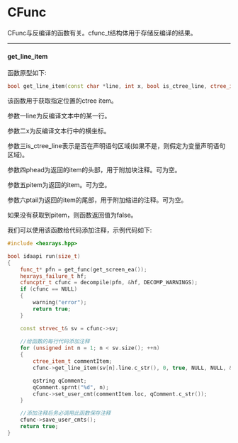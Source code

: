 # CFunc

CFunc与反编译的函数有关。cfunc_t结构体用于存储反编译的结果。

------

#### get_line_item

函数原型如下:

```c++
bool get_line_item(const char *line, int x, bool is_ctree_line, ctree_item_t *phead, ctree_item_t *pitem, ctree_item_t *ptail);
```

该函数用于获取指定位置的ctree item。

参数一line为反编译文本中的某一行。

参数二x为反编译文本行中的横坐标。

参数三is_ctree_line表示是否在声明语句区域(如果不是，则假定为变量声明语句区域)。

参数四phead为返回的item的头部，用于附加块注释。可为空。

参数五pitem为返回的item。可为空。

参数六ptail为返回的item的尾部，用于附加缩进的注释。可为空。

如果没有获取到pitem，则函数返回值为false。



我们可以使用该函数给代码添加注释，示例代码如下:

```c++
#include <hexrays.hpp>

bool idaapi run(size_t)
{
	func_t* pfn = get_func(get_screen_ea());
	hexrays_failure_t hf;
	cfuncptr_t cfunc = decompile(pfn, &hf, DECOMP_WARNINGS);
	if (cfunc == NULL)
	{
		warning("error");
		return true;
	}

	const strvec_t& sv = cfunc->sv;
	
	//给函数的每行代码添加注释
	for (unsigned int n = 1; n < sv.size(); ++n)
	{
		ctree_item_t commentItem;
		cfunc->get_line_item(sv[n].line.c_str(), 0, true, NULL, NULL, &commentItem);

		qstring qComment;
		qComment.sprnt("%d", n);
		cfunc->set_user_cmt(commentItem.loc, qComment.c_str());
	}

	//添加注释后务必调用此函数保存注释
	cfunc->save_user_cmts();
	return true;
}
```

